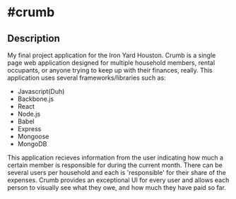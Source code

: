 <h1>#crumb</h1>

<h2>Description</h2>
My final project application for the Iron Yard Houston. Crumb is a single page web application designed for multiple household members, rental occupants, or anyone trying to keep up with their finances, really. This application uses several frameworks/libraries such as:
<br>
<ul>
<li>Javascript(Duh)</li>
<li>Backbone.js</li>
<li>React</li>
<li>Node.js</li>
<li>Babel</li>
<li>Express</li>
<li>Mongoose</li>
<li>MongoDB</li>
</ul>

This application recieves information from the user indicating how much a certain member is responsible for during the current month. There can be several users per household and each is 'responsible' for their share of the expenses. Crumb provides an exceptional UI for every user and allows each person to visually see what they owe, and how much they have paid so far.
